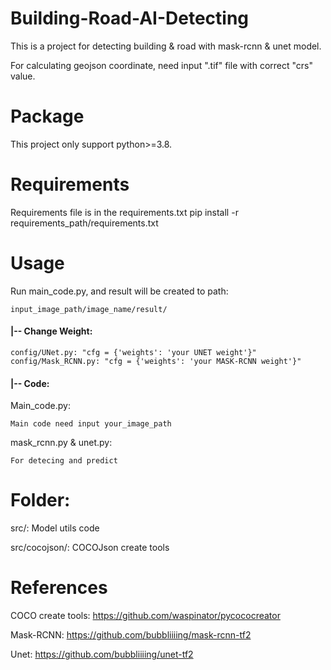 # Building-Road-AI-Detecting
This is a project for detecting building &amp; road with mask-rcnn &amp; unet model.


For calculating geojson coordinate, need input ".tif" file with correct "crs" value.

# Package
This project only support python>=3.8.

# Requirements
Requirements file is in the requirements.txt
	pip install -r requirements_path/requirements.txt

# Usage
Run main_code.py, and result will be created to path:
	
	input_image_path/image_name/result/

#### |-- Change Weight:
	config/UNet.py: "cfg = {'weights': 'your UNET weight'}"
	config/Mask_RCNN.py: "cfg = {'weights': 'your MASK-RCNN weight'}"

#### |-- Code:
Main_code.py: 
    
	Main code need input your_image_path

mask_rcnn.py & unet.py:

	For detecing and predict

# Folder:
src/: Model utils code

src/cocojson/: COCOJson create tools 

# References
COCO create tools: https://github.com/waspinator/pycococreator

Mask-RCNN: https://github.com/bubbliiiing/mask-rcnn-tf2

Unet: https://github.com/bubbliiiing/unet-tf2

